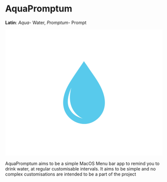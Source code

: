 # AquaPromptum

**Latin**: _Aqua_- Water, _Promptum_- Prompt

![Image](static/header.jpg)

AquaPromptum aims to be a simple MacOS Menu bar app to remind you to drink water, at regular customisable intervals. It aims to be simple and no complex 
customisations are intended to be a part of the project


